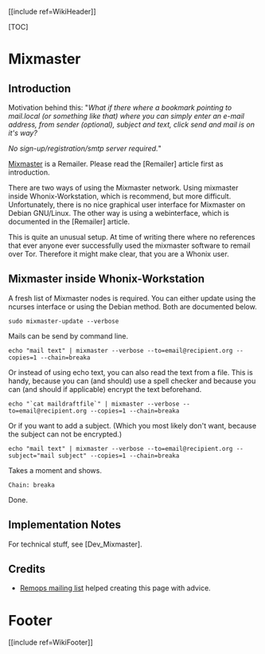[[include ref=WikiHeader]]

[TOC]

# Mixmaster #
## Introduction ##
Motivation behind this:
"*What if there where a bookmark pointing to mail.local (or something like that) where you can simply enter an e-mail address, from sender (optional), subject and text, click send and mail is on it's way?*

*No sign-up/registration/smtp server required.*"

[Mixmaster](https://en.wikipedia.org/wiki/Mixmaster_anonymous_remailer) is a Remailer. Please read the [Remailer] article first as introduction.

There are two ways of using the Mixmaster network. Using mixmaster inside Whonix-Workstation, which is recommend, but more difficult. Unfortunately, there is no nice graphical user interface for Mixmaster on Debian GNU/Linux. The other way is using a webinterface, which is documented in the [Remailer] article.

This is quite an unusual setup. At time of writing there where no references that ever anyone ever successfully used the mixmaster software to remail over Tor. Therefore it might make clear, that you are a Whonix user.

## Mixmaster inside Whonix-Workstation ##
A fresh list of Mixmaster nodes is required. You can either update using the ncurses interface or using the Debian method. Both are documented below.

    sudo mixmaster-update --verbose 

Mails can be send by command line.

    echo "mail text" | mixmaster --verbose --to=email@recipient.org --copies=1 --chain=breaka

Or instead of using echo text, you can also read the text from a file. This is handy, because you can (and should) use a spell checker and because you can (and should if applicable) encrypt the text beforehand.

    echo "`cat maildraftfile`" | mixmaster --verbose --to=email@recipient.org --copies=1 --chain=breaka

Or if you want to add a subject. (Which you most likely don't want, because the subject can not be encrypted.)

    echo "mail text" | mixmaster --verbose --to=email@recipient.org --subject="mail subject" --copies=1 --chain=breaka

Takes a moment and shows.

    Chain: breaka

Done.

## Implementation Notes ##
For technical stuff, see [Dev_Mixmaster].

## Credits ##
* [Remops mailing list](http://lists.mixmin.net/pipermail/remops/2012-December/000671.html) helped creating this page with advice.

# Footer #
[[include ref=WikiFooter]]